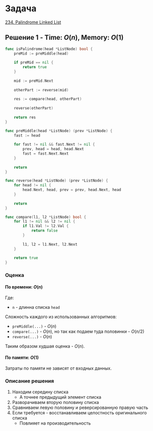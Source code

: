 # Задача

[234. Palindrome Linked List](https://leetcode.com/problems/palindrome-linked-list/)

## Решение 1 - Time: $O(n)$, Memory: $O(1)$

```go
func isPalindrome(head *ListNode) bool {
    preMid := preMiddle(head)
    
    if preMid == nil {
        return true
    }
    
    mid := preMid.Next
    
    otherPart := reverse(mid)
    
    res := compare(head, otherPart)
    
    reverse(otherPart)
    
    return res 
}

func preMiddle(head *ListNode) (prev *ListNode) {
    fast := head
    
    for fast != nil && fast.Next != nil {
        prev, head = head, head.Next
        fast = fast.Next.Next
    }
    
    return
}

func reverse(head *ListNode) (prev *ListNode) {
    for head != nil {
        head.Next, head, prev = prev, head.Next, head
    }
    
    return 
}

func compare(l1, l2 *ListNode) bool {
    for l1 != nil && l2 != nil {
        if l1.Val != l2.Val {
            return false
        }
        
        l1, l2 = l1.Next, l2.Next
    }
    
    return true
}
```

### Оценка 

#### По времени: $O(n)$
Где:
* `n` - длинна списка `head`

Сложность каждого из использованных алгоритмов:
* `preMiddle(...)` - $O(n)$
* `compare(...)` - $O(n)$, но так как подаем туда половинки - $O(n/2)$
* `reverse(...)` - $O(n)$

Таким образом худшая оценка -  $O(n)$.

#### По памяти: $O(1)$
Затраты по памяти не зависят от входных данных. 

### Описание решения

1. Находим середину списка
	* А точнее предыдущий элемент списка
1. Разворачиваем вторую половину списка
1. Сравниваем левую половину и реверсированную правую часть
1. Если требуется - восстанавливаем целостность оригинального списка
	* Повлияет на производительность